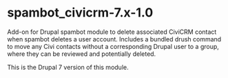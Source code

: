 spambot_civicrm-7.x-1.0
=======================

Add-on for Drupal spambot module to delete associated CiviCRM contact when spambot deletes a user account. Includes a bundled drush command to move any Civi contacts without a corresponding Drupal user to a group, where they can be reviewed and potentially deleted.

This is the Drupal 7 version of this module.
